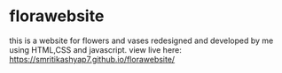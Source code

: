 # florawebsite
this is a website for flowers and vases redesigned and developed by me using HTML,CSS and javascript.
view live here:  https://smritikashyap7.github.io/florawebsite/
